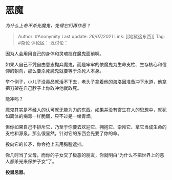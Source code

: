 # 恶魔
*为什么上帝不杀光魔鬼，免得它们再作恶？*

> Author: #Anonymity
> Last update: *26/07/2021*
> Link: [[地狱这东西]]
> Tag: #杂论
> 评论区：
> 泛讨论：

因为人会用用自己的身体和灵魂挡在魔鬼面前啊。

如果人自己不凭自由意志抛弃魔鬼，而是牢牢的依魔鬼为生命支柱、生存核心和信仰的朝向，那么要杀死魔鬼就要等于杀死人本身。

举个例子，小儿子没毒品就活不下去，老头子拿着他的海洛因准备冲下水道，他拿把刀架在自己脖子上你敢冲他就敢死。

能冲吗？

魔鬼其实是不经人的认可就无能为力的东西。如果并没有寄生在人的思想中，就犹如离体的病毒一样脆弱，只不过是一缕青烟。

但你如果自己不排斥它，乃至于你要去欢迎它、拥抱它、崇拜它、拿它当成生命的支柱和源泉。那么很显然，针对它的东西会先要了你的命。

投向它的长矛，你会抢上去用胸膛遮挡。

你几时当了父母，而你的子女交了极恶的朋友，你就明白“为什么不把世界上的恶人都杀光来保护子女”了。

**投鼠忌器。**
